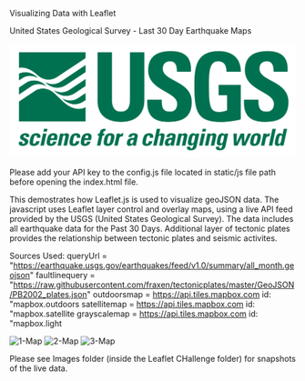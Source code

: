 Visualizing Data with Leaflet

United States Geological Survey - Last 30 Day Earthquake Maps

![1-Logo](Images/1-Logo.png)

Please add your API key to the config.js file located in static/js file path before opening the index.html file.

This demostrates how Leaflet.js is used to visualize geoJSON data. The javascript uses Leaflet layer control and overlay maps, using a live API feed provided by the USGS (United States Geological Survey). The data includes all earthquake data for the Past 30 Days. Additional layer of tectonic plates provides the relationship between tectonic plates and seismic activites.

Sources Used:
queryUrl = "https://earthquake.usgs.gov/earthquakes/feed/v1.0/summary/all_month.geojson" 
faultlinequery = "https://raw.githubusercontent.com/fraxen/tectonicplates/master/GeoJSON/PB2002_plates.json" 
outdoorsmap = https://api.tiles.mapbox.com id: "mapbox.outdoors 
satellitemap = https://api.tiles.mapbox.com id: "mapbox.satellite 
grayscalemap = https://api.tiles.mapbox.com id: "mapbox.light 

![1-Map](Images/220-05-30GreyscaleMap.png)
![2-Map](Images/220-05-30OutdoorMap.png)
![3-Map](Images/220-05-30SatelliteMap.png)

Please see Images folder (inside the Leaflet CHallenge folder) for snapshots of the live data.


